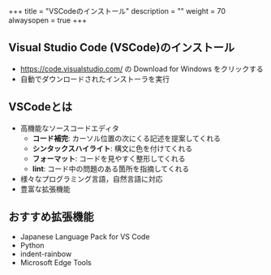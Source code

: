 +++
title = "VSCodeのインストール"
description = ""
weight = 70
alwaysopen = true
+++

## Visual Studio Code (VSCode)のインストール

* https://code.visualstudio.com/ の Download for Windows をクリックする
* 自動でダウンロードされたインストーラを実行

## VSCodeとは

* 高機能なソースコードエディタ
  * **コード補完**: カーソル位置の次にくる記述を提案してくれる
  * **シンタックスハイライト**: 構文に色を付けてくれる
  * **フォーマット**: コードを見やすく整形してくれる
  * **lint**: コード中の問題のある箇所を指摘してくれる
* 様々なプログラミング言語，自然言語に対応
* 豊富な拡張機能

## おすすめ拡張機能

* Japanese Language Pack for VS Code
* Python
* indent-rainbow
* Microsoft Edge Tools